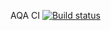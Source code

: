 AQA CI [![Build status](https://ci.appveyor.com/api/projects/status/pyxq0c3ox2xgevj3?svg=true)](https://ci.appveyor.com/project/greyear/aqa-ci)